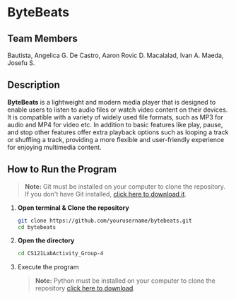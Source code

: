 # ByteBeats

## Team Members

Bautista, Angelica G.
De Castro, Aaron Rovic D.
Macalalad, Ivan A.
Maeda, Josefu S.


## Description
**ByteBeats** is a lightweight and modern media player that is designed to enable users to listen to audio files or watch video content on their devices. It is compatible with a variety of widely used file formats, such as MP3 for audio and MP4 for video etc. In addition to basic features like play, pause, and stop other features offer extra playback options such as looping a track or shuffling a track, providing a more flexible and user-friendly experience for enjoying multimedia content.
## How to Run the Program
> **Note:** Git must be installed on your computer to clone the repository.  
> If you don't have Git installed, [click here to download it](https://git-scm.com/downloads/win).

1. **Open terminal & Clone the repository**
   ```bash
   git clone https://github.com/yourusername/bytebeats.git
   cd bytebeats
2. **Open the directory**
   ```bash
   cd CS121LabActivity_Group-4
3. Execute the program
   > **Note:** Python must be installed on your computer to clone the repository [click here to download](https://www.python.org/downloads/).
   

